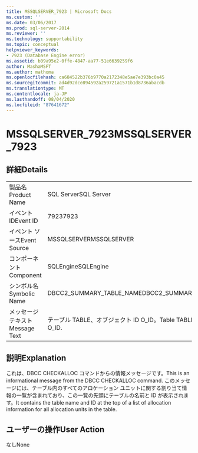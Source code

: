 ```yaml
---
title: MSSQLSERVER_7923 | Microsoft Docs
ms.custom: ''
ms.date: 03/06/2017
ms.prod: sql-server-2014
ms.reviewer: ''
ms.technology: supportability
ms.topic: conceptual
helpviewer_keywords:
- 7923 (Database Engine error)
ms.assetid: b09a95e2-0ffe-4847-aa77-51e6639259f6
author: MashaMSFT
ms.author: mathoma
ms.openlocfilehash: ca684522b376b9770a2172348e5ae7e393bc0a45
ms.sourcegitcommit: ad4d92dce894592a259721a1571b1d8736abacdb
ms.translationtype: MT
ms.contentlocale: ja-JP
ms.lasthandoff: 08/04/2020
ms.locfileid: "87641672"
---
```

# <a name="mssqlserver_7923"></a><span data-ttu-id="dd043-102">MSSQLSERVER_7923</span><span class="sxs-lookup"><span data-stu-id="dd043-102">MSSQLSERVER_7923</span></span>
    
## <a name="details"></a><span data-ttu-id="dd043-103">詳細</span><span class="sxs-lookup"><span data-stu-id="dd043-103">Details</span></span>  
  
|||  
|-|-|  
|<span data-ttu-id="dd043-104">製品名</span><span class="sxs-lookup"><span data-stu-id="dd043-104">Product Name</span></span>|<span data-ttu-id="dd043-105">SQL Server</span><span class="sxs-lookup"><span data-stu-id="dd043-105">SQL Server</span></span>|  
|<span data-ttu-id="dd043-106">イベント ID</span><span class="sxs-lookup"><span data-stu-id="dd043-106">Event ID</span></span>|<span data-ttu-id="dd043-107">7923</span><span class="sxs-lookup"><span data-stu-id="dd043-107">7923</span></span>|  
|<span data-ttu-id="dd043-108">イベント ソース</span><span class="sxs-lookup"><span data-stu-id="dd043-108">Event Source</span></span>|<span data-ttu-id="dd043-109">MSSQLSERVER</span><span class="sxs-lookup"><span data-stu-id="dd043-109">MSSQLSERVER</span></span>|  
|<span data-ttu-id="dd043-110">コンポーネント</span><span class="sxs-lookup"><span data-stu-id="dd043-110">Component</span></span>|<span data-ttu-id="dd043-111">SQLEngine</span><span class="sxs-lookup"><span data-stu-id="dd043-111">SQLEngine</span></span>|  
|<span data-ttu-id="dd043-112">シンボル名</span><span class="sxs-lookup"><span data-stu-id="dd043-112">Symbolic Name</span></span>|<span data-ttu-id="dd043-113">DBCC2_SUMMARY_TABLE_NAME</span><span class="sxs-lookup"><span data-stu-id="dd043-113">DBCC2_SUMMARY_TABLE_NAME</span></span>|  
|<span data-ttu-id="dd043-114">メッセージ テキスト</span><span class="sxs-lookup"><span data-stu-id="dd043-114">Message Text</span></span>|<span data-ttu-id="dd043-115">テーブル TABLE、オブジェクト ID O_ID。</span><span class="sxs-lookup"><span data-stu-id="dd043-115">Table TABLE                Object ID O_ID.</span></span>|  
  
## <a name="explanation"></a><span data-ttu-id="dd043-116">説明</span><span class="sxs-lookup"><span data-stu-id="dd043-116">Explanation</span></span>  
 <span data-ttu-id="dd043-117">これは、DBCC CHECKALLOC コマンドからの情報メッセージです。</span><span class="sxs-lookup"><span data-stu-id="dd043-117">This is an informational message from the DBCC CHECKALLOC command.</span></span> <span data-ttu-id="dd043-118">このメッセージには、テーブル内のすべてのアロケーション ユニットに関する割り当て情報の一覧が含まれており、この一覧の先頭にテーブルの名前と ID が表示されます。</span><span class="sxs-lookup"><span data-stu-id="dd043-118">It contains the table name and ID at the top of a list of allocation information for all allocation units in the table.</span></span>  
  
## <a name="user-action"></a><span data-ttu-id="dd043-119">ユーザーの操作</span><span class="sxs-lookup"><span data-stu-id="dd043-119">User Action</span></span>  
 <span data-ttu-id="dd043-120">なし</span><span class="sxs-lookup"><span data-stu-id="dd043-120">None</span></span>  
  
  
